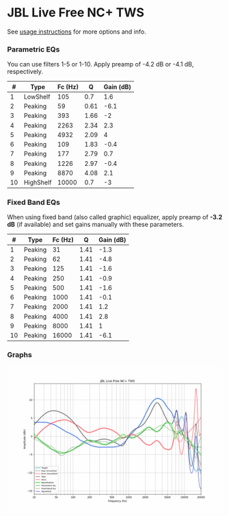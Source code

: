 # JBL Live Free NC+ TWS
See [usage instructions](https://github.com/jaakkopasanen/AutoEq#usage) for more options and info.

### Parametric EQs
You can use filters 1-5 or 1-10. Apply preamp of -4.2 dB or -4.1 dB, respectively.

|   # | Type      |   Fc (Hz) |    Q |   Gain (dB) |
|-----|-----------|-----------|------|-------------|
|   1 | LowShelf  |       105 | 0.7  |         1.6 |
|   2 | Peaking   |        59 | 0.61 |        -6.1 |
|   3 | Peaking   |       393 | 1.66 |        -2   |
|   4 | Peaking   |      2263 | 2.34 |         2.3 |
|   5 | Peaking   |      4932 | 2.09 |         4   |
|   6 | Peaking   |       109 | 1.83 |        -0.4 |
|   7 | Peaking   |       177 | 2.79 |         0.7 |
|   8 | Peaking   |      1226 | 2.97 |        -0.4 |
|   9 | Peaking   |      8870 | 4.08 |         2.1 |
|  10 | HighShelf |     10000 | 0.7  |        -3   |

### Fixed Band EQs
When using fixed band (also called graphic) equalizer, apply preamp of **-3.2 dB** (if available) and set gains manually with these parameters.

|   # | Type    |   Fc (Hz) |    Q |   Gain (dB) |
|-----|---------|-----------|------|-------------|
|   1 | Peaking |        31 | 1.41 |        -1.3 |
|   2 | Peaking |        62 | 1.41 |        -4.8 |
|   3 | Peaking |       125 | 1.41 |        -1.6 |
|   4 | Peaking |       250 | 1.41 |        -0.9 |
|   5 | Peaking |       500 | 1.41 |        -1.6 |
|   6 | Peaking |      1000 | 1.41 |        -0.1 |
|   7 | Peaking |      2000 | 1.41 |         1.2 |
|   8 | Peaking |      4000 | 1.41 |         2.8 |
|   9 | Peaking |      8000 | 1.41 |         1   |
|  10 | Peaking |     16000 | 1.41 |        -6.1 |

### Graphs
![](./JBL%20Live%20Free%20NC+%20TWS.png)
